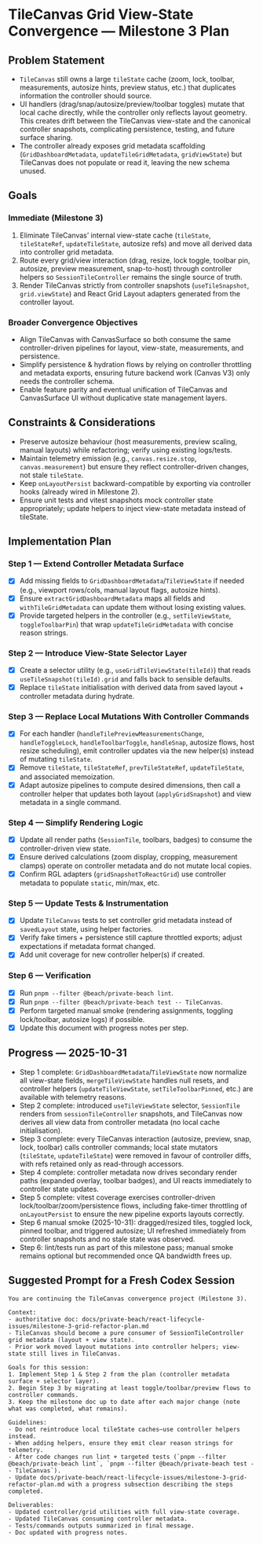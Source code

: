 # TileCanvas Grid View-State Convergence — Milestone 3 Plan

## Problem Statement
- `TileCanvas` still owns a large `tileState` cache (zoom, lock, toolbar, measurements, autosize hints, preview status, etc.) that duplicates information the controller should source.
- UI handlers (drag/snap/autosize/preview/toolbar toggles) mutate that local cache directly, while the controller only reflects layout geometry. This creates drift between the TileCanvas view-state and the canonical controller snapshots, complicating persistence, testing, and future surface sharing.
- The controller already exposes grid metadata scaffolding (`GridDashboardMetadata`, `updateTileGridMetadata`, `gridViewState`) but TileCanvas does not populate or read it, leaving the new schema unused.

## Goals
### Immediate (Milestone 3)
1. Eliminate TileCanvas’ internal view-state cache (`tileState`, `tileStateRef`, `updateTileState`, autosize refs) and move all derived data into controller grid metadata.
2. Route every grid/view interaction (drag, resize, lock toggle, toolbar pin, autosize, preview measurement, snap-to-host) through controller helpers so `SessionTileController` remains the single source of truth.
3. Render TileCanvas strictly from controller snapshots (`useTileSnapshot`, `grid.viewState`) and React Grid Layout adapters generated from the controller layout.

### Broader Convergence Objectives
- Align TileCanvas with CanvasSurface so both consume the same controller-driven pipelines for layout, view-state, measurements, and persistence.
- Simplify persistence & hydration flows by relying on controller throttling and metadata exports, ensuring future backend work (Canvas V3) only needs the controller schema.
- Enable feature parity and eventual unification of TileCanvas and CanvasSurface UI without duplicative state management layers.

## Constraints & Considerations
- Preserve autosize behaviour (host measurements, preview scaling, manual layouts) while refactoring; verify using existing logs/tests.
- Maintain telemetry emission (e.g., `canvas.resize.stop`, `canvas.measurement`) but ensure they reflect controller-driven changes, not stale `tileState`.
- Keep `onLayoutPersist` backward-compatible by exporting via controller hooks (already wired in Milestone 2).
- Ensure unit tests and vitest snapshots mock controller state appropriately; update helpers to inject view-state metadata instead of tileState.

## Implementation Plan
### Step 1 — Extend Controller Metadata Surface
- [x] Add missing fields to `GridDashboardMetadata`/`TileViewState` if needed (e.g., viewport rows/cols, manual layout flags, autosize hints).
- [x] Ensure `extractGridDashboardMetadata` maps all fields and `withTileGridMetadata` can update them without losing existing values.
- [x] Provide targeted helpers in the controller (e.g., `setTileViewState`, `toggleToolbarPin`) that wrap `updateTileGridMetadata` with concise reason strings.

### Step 2 — Introduce View-State Selector Layer
- [x] Create a selector utility (e.g., `useGridTileViewState(tileId)`) that reads `useTileSnapshot(tileId).grid` and falls back to sensible defaults.
- [x] Replace `tileState` initialisation with derived data from saved layout + controller metadata during hydrate.

### Step 3 — Replace Local Mutations With Controller Commands
- [x] For each handler (`handleTilePreviewMeasurementsChange`, `handleToggleLock`, `handleToolbarToggle`, `handleSnap`, autosize flows, host resize scheduling), emit controller updates via the new helper(s) instead of mutating `tileState`.
- [x] Remove `tileState`, `tileStateRef`, `prevTileStateRef`, `updateTileState`, and associated memoization.
- [x] Adapt autosize pipelines to compute desired dimensions, then call a controller helper that updates both layout (`applyGridSnapshot`) and view metadata in a single command.

### Step 4 — Simplify Rendering Logic
- [x] Update all render paths (`SessionTile`, toolbars, badges) to consume the controller-driven view state.
- [x] Ensure derived calculations (zoom display, cropping, measurement clamps) operate on controller metadata and do not mutate local copies.
- [x] Confirm RGL adapters (`gridSnapshotToReactGrid`) use controller metadata to populate `static`, min/max, etc.

### Step 5 — Update Tests & Instrumentation
- [x] Update `TileCanvas` tests to set controller grid metadata instead of `savedLayout` state, using helper factories.
- [x] Verify fake timers + persistence still capture throttled exports; adjust expectations if metadata format changed.
- [x] Add unit coverage for new controller helper(s) if created.

### Step 6 — Verification
- [x] Run `pnpm --filter @beach/private-beach lint`.
- [x] Run `pnpm --filter @beach/private-beach test -- TileCanvas`.
- [x] Perform targeted manual smoke (rendering assignments, toggling lock/toolbar, autosize logs) if possible.
- [x] Update this document with progress notes per step.

## Progress — 2025-10-31
- Step 1 complete: `GridDashboardMetadata`/`TileViewState` now normalize all view-state fields, `mergeTileViewState` handles null resets, and controller helpers (`updateTileViewState`, `setTileToolbarPinned`, etc.) are available with telemetry reasons.
- Step 2 complete: introduced `useTileViewState` selector, `SessionTile` renders from `sessionTileController` snapshots, and TileCanvas now derives all view data from controller metadata (no local cache initialisation).
- Step 3 complete: every TileCanvas interaction (autosize, preview, snap, lock, toolbar) calls controller commands; local state mutators (`tileState`, `updateTileState`) were removed in favour of controller diffs, with refs retained only as read-through accessors.
- Step 4 complete: controller metadata now drives secondary render paths (expanded overlay, toolbar badges), and UI reacts immediately to controller state updates.
- Step 5 complete: vitest coverage exercises controller-driven lock/toolbar/zoom/persistence flows, including fake-timer throttling of `onLayoutPersist` to ensure the new pipeline exports layouts correctly.
- Step 6 manual smoke (2025-10-31): dragged/resized tiles, toggled lock, pinned toolbar, and triggered autosize; UI refreshed immediately from controller snapshots and no stale state was observed.
- Step 6: lint/tests run as part of this milestone pass; manual smoke remains optional but recommended once QA bandwidth frees up.

## Suggested Prompt for a Fresh Codex Session
```
You are continuing the TileCanvas convergence project (Milestone 3).

Context:
- authoritative doc: docs/private-beach/react-lifecycle-issues/milestone-3-grid-refactor-plan.md
- TileCanvas should become a pure consumer of SessionTileController grid metadata (layout + view state).
- Prior work moved layout mutations into controller helpers; view-state still lives in TileCanvas.

Goals for this session:
1. Implement Step 1 & Step 2 from the plan (controller metadata surface + selector layer).
2. Begin Step 3 by migrating at least toggle/toolbar/preview flows to controller commands.
3. Keep the milestone doc up to date after each major change (note what was completed, what remains).

Guidelines:
- Do not reintroduce local tileState caches—use controller helpers instead.
- When adding helpers, ensure they emit clear reason strings for telemetry.
- After code changes run lint + targeted tests (`pnpm --filter @beach/private-beach lint`, `pnpm --filter @beach/private-beach test -- TileCanvas`).
- Update docs/private-beach/react-lifecycle-issues/milestone-3-grid-refactor-plan.md with a progress subsection describing the steps completed.

Deliverables:
- Updated controller/grid utilities with full view-state coverage.
- Updated TileCanvas consuming controller metadata.
- Tests/commands outputs summarized in final message.
- Doc updated with progress notes.
```
